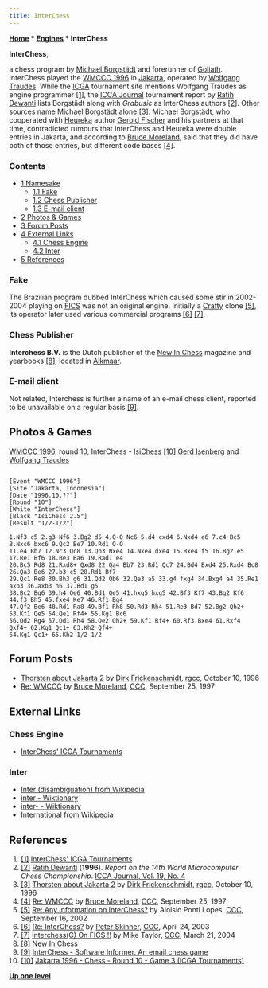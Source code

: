 ```yaml
---
title: InterChess
---
```

**[Home](Home "Home") \* [Engines](Engines "Engines") \* InterChess**


**InterChess**,  

a chess program by [Michael Borgstädt](Michael_Borgst%C3%A4dt "Michael Borgstädt") and forerunner of [Goliath](Goliath "Goliath"). InterChess played the [WMCCC 1996](WMCCC_1996 "WMCCC 1996") in [Jakarta](https://en.wikipedia.org/wiki/Jakarta), operated by [Wolfgang Traudes](Wolfgang_Traudes "Wolfgang Traudes"). While the [ICGA](ICGA "ICGA") tournament site mentions Wolfgang Traudes as engine programmer <a id="cite-note-1" href="#cite-ref-1">[1]</a>, the [ICCA Journal](ICGA_Journal "ICGA Journal") tournament report by [Ratih Dewanti](Ratih_Dewanti "Ratih Dewanti") lists Borgstädt along with *Grabusic* as InterChess authors <a id="cite-note-2" href="#cite-ref-2">[2]</a>. 
Other sources name Michael Borgstädt alone <a id="cite-note-3" href="#cite-ref-3">[3]</a>. Michael Borgstädt, who cooperated with [Heureka](Heureka "Heureka") author [Gerold Fischer](Gerold_Fischer "Gerold Fischer") and his partners at that time, contradicted rumours that InterChess and Heureka were double entries in Jakarta, and according to [Bruce Moreland](Bruce_Moreland "Bruce Moreland"), said that they did have both of those entries, but different code bases <a id="cite-note-4" href="#cite-ref-4">[4]</a>.



### Contents


* [1 Namesake](#namesake)
	+ [1.1 Fake](#fake)
	+ [1.2 Chess Publisher](#chess-publisher)
	+ [1.3 E-mail client](#e-mail-client)
* [2 Photos & Games](#photos-.26-games)
* [3 Forum Posts](#forum-posts)
* [4 External Links](#external-links)
	+ [4.1 Chess Engine](#chess-engine)
	+ [4.2 Inter](#inter)
* [5 References](#references)






### Fake


The Brazilian program dubbed InterChess which caused some stir in 2002-2004 playing on [FICS](index.php?title=Free_Internet_Chess_Server&action=edit&redlink=1 "Free Internet Chess Server (page does not exist)") was not an original engine. 
Initially a [Crafty](Crafty "Crafty") clone <a id="cite-note-5" href="#cite-ref-5">[5]</a>, 
its operator later used various commercial programs <a id="cite-note-6" href="#cite-ref-6">[6]</a>
<a id="cite-note-7" href="#cite-ref-7">[7]</a>. 



### Chess Publisher


**Interchess B.V.** is the Dutch publisher of the [New In Chess](https://en.wikipedia.org/wiki/New_In_Chess) magazine and yearbooks <a id="cite-note-8" href="#cite-ref-8">[8]</a>, located in [Alkmaar](https://en.wikipedia.org/wiki/Alkmaar).



### E-mail client


Not related, Interchess is further a name of an e-mail chess client, reported to be unavailable on a regular basis <a id="cite-note-9" href="#cite-ref-9">[9]</a>.



## Photos & Games


 [](File:Jakarta96InterIsi.jpg) 
[WMCCC 1996](WMCCC_1996 "WMCCC 1996"), round 10, InterChess - [IsiChess](IsiChess "IsiChess") <a id="cite-note-10" href="#cite-ref-10">[10]</a> [Gerd Isenberg](Gerd_Isenberg "Gerd Isenberg") and [Wolfgang Traudes](Wolfgang_Traudes "Wolfgang Traudes")




```

[Event "WMCCC 1996"]
[Site "Jakarta, Indonesia"]
[Date "1996.10.??"]
[Round "10"]
[White "InterChess"]
[Black "IsiChess 2.5"]
[Result "1/2-1/2"]

1.Nf3 c5 2.g3 Nf6 3.Bg2 d5 4.O-O Nc6 5.d4 cxd4 6.Nxd4 e6 7.c4 Bc5 8.Nxc6 bxc6 9.Qc2 Be7 10.Rd1 O-O 
11.e4 Bb7 12.Nc3 Qc8 13.Qb3 Nxe4 14.Nxe4 dxe4 15.Bxe4 f5 16.Bg2 e5 17.Re1 Bf6 18.Be3 Ba6 19.Rad1 e4 
20.Bc5 Rd8 21.Rxd8+ Qxd8 22.Qa4 Bb7 23.Rd1 Qc7 24.Bd4 Bxd4 25.Rxd4 Bc8 26.Qa3 Be6 27.b3 c5 28.Rd1 Bf7 
29.Qc1 Re8 30.Bh3 g6 31.Qd2 Qb6 32.Qe3 a5 33.g4 fxg4 34.Bxg4 a4 35.Re1 axb3 36.axb3 h6 37.Bd1 g5 
38.Bc2 Bg6 39.h4 Qe6 40.Bd1 Qe5 41.hxg5 hxg5 42.Bf3 Kf7 43.Bg2 Kf6 44.f3 Bh5 45.fxe4 Ke7 46.Rf1 Bg4 
47.Qf2 Be6 48.Rd1 Ra8 49.Bf1 Rh8 50.Rd3 Rh4 51.Re3 Bd7 52.Bg2 Qh2+ 53.Kf1 Qe5 54.Qe1 Rf4+ 55.Kg1 Bc6 
56.Qd2 Rg4 57.Qd1 Rh4 58.Qe2 Qh2+ 59.Kf1 Rf4+ 60.Rf3 Bxe4 61.Rxf4 Qxf4+ 62.Kg1 Qc1+ 63.Kh2 Qf4+ 
64.Kg1 Qc1+ 65.Kh2 1/2-1/2 

```

## Forum Posts


* [Thorsten about Jakarta 2](https://groups.google.com/d/msg/rec.games.chess.computer/oMolBzKM5ug/mY3wik9lBe8J) by [Dirk Frickenschmidt](Dirk_Frickenschmidt "Dirk Frickenschmidt"), [rgcc](Computer_Chess_Forums "Computer Chess Forums"), October 10, 1996
* [Re: WMCCC](https://www.stmintz.com/ccc/index.php?id=10200) by [Bruce Moreland](Bruce_Moreland "Bruce Moreland"), [CCC](CCC "CCC"), September 25, 1997


## External Links


### Chess Engine


* [InterChess' ICGA Tournaments](https://www.game-ai-forum.org/icga-tournaments/program.php?id=195)


### Inter


* [Inter (disambiguation) from Wikipedia](https://en.wikipedia.org/wiki/Inter)
* [inter - Wiktionary](https://en.wiktionary.org/wiki/inter)
* [inter- - Wiktionary](https://en.wiktionary.org/wiki/inter-)
* [International from Wikipedia](https://en.wikipedia.org/wiki/International)


## References


1. <a id="cite-ref-1" href="#cite-note-1">[1]</a> [InterChess' ICGA Tournaments](https://www.game-ai-forum.org/icga-tournaments/program.php?id=195)
2. <a id="cite-ref-2" href="#cite-note-2">[2]</a> [Ratih Dewanti](Ratih_Dewanti "Ratih Dewanti") (**1996**). *Report on the 14th World Microcomputer Chess Championship*. [ICCA Journal, Vol. 19, No. 4](ICGA_Journal#19_4 "ICGA Journal")
3. <a id="cite-ref-3" href="#cite-note-3">[3]</a> [Thorsten about Jakarta 2](https://groups.google.com/d/msg/rec.games.chess.computer/oMolBzKM5ug/mY3wik9lBe8J) by [Dirk Frickenschmidt](Dirk_Frickenschmidt "Dirk Frickenschmidt"), [rgcc](Computer_Chess_Forums "Computer Chess Forums"), October 10, 1996
4. <a id="cite-ref-4" href="#cite-note-4">[4]</a> [Re: WMCCC](https://www.stmintz.com/ccc/index.php?id=10200) by [Bruce Moreland](Bruce_Moreland "Bruce Moreland"), [CCC](CCC "CCC"), September 25, 1997
5. <a id="cite-ref-5" href="#cite-note-5">[5]</a> [Re: Any information on InterChess?](https://www.stmintz.com/ccc/index.php?id=252369) by Aloisio Ponti Lopes, [CCC](CCC "CCC"), September 16, 2002
6. <a id="cite-ref-6" href="#cite-note-6">[6]</a> [Re: InterChess?](https://www.stmintz.com/ccc/index.php?id=294503) by [Peter Skinner](Peter_Skinner "Peter Skinner"), [CCC](CCC "CCC"), April 24, 2003
7. <a id="cite-ref-7" href="#cite-note-7">[7]</a> [Interchess(C) On FICS !!](https://www.stmintz.com/ccc/index.php?id=355859) by Mike Taylor, [CCC](CCC "CCC"), March 21, 2004
8. <a id="cite-ref-8" href="#cite-note-8">[8]</a> [New In Chess](http://www.newinchess.com/)
9. <a id="cite-ref-9" href="#cite-note-9">[9]</a> [InterChess - Software Informer. An email chess game](http://interchess.software.informer.com/)
10. <a id="cite-ref-10" href="#cite-note-10">[10]</a> [Jakarta 1996 - Chess - Round 10 - Game 3 (ICGA Tournaments)](https://www.game-ai-forum.org/icga-tournaments/round.php?tournament=55&round=10&id=3)

**[Up one level](Engines "Engines")**







 
